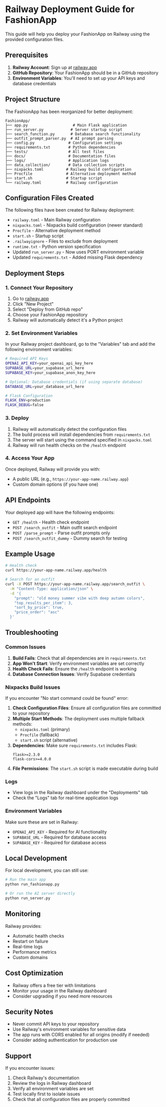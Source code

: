 # Railway Deployment Guide for FashionApp

This guide will help you deploy your FashionApp on Railway using the provided configuration files.

## Prerequisites

1. **Railway Account**: Sign up at [railway.app](https://railway.app)
2. **GitHub Repository**: Your FashionApp should be in a GitHub repository
3. **Environment Variables**: You'll need to set up your API keys and database credentials

## Project Structure

The FashionApp has been reorganized for better deployment:

```
FashionApp/
├── app.py                    # Main Flask application
├── run_server.py            # Server startup script
├── search_function.py       # Database search functionality
├── outfit_prompt_parser.py  # AI prompt parsing
├── config.py               # Configuration settings
├── requirements.txt        # Python dependencies
├── tests/                  # All test files
├── docs/                   # Documentation files
├── logs/                   # Application logs
├── data_collection/        # Data collection scripts
├── nixpacks.toml          # Railway build configuration
├── Procfile               # Alternative deployment method
├── start.sh               # Startup script
└── railway.toml           # Railway configuration
```

## Configuration Files Created

The following files have been created for Railway deployment:

- `railway.toml` - Main Railway configuration
- `nixpacks.toml` - Nixpacks build configuration (newer standard)
- `Procfile` - Alternative deployment method
- `start.sh` - Startup script
- `.railwayignore` - Files to exclude from deployment
- `runtime.txt` - Python version specification
- Updated `run_server.py` - Now uses PORT environment variable
- Updated `requirements.txt` - Added missing Flask dependency

## Deployment Steps

### 1. Connect Your Repository

1. Go to [railway.app](https://railway.app)
2. Click "New Project"
3. Select "Deploy from GitHub repo"
4. Choose your FashionApp repository
5. Railway will automatically detect it's a Python project

### 2. Set Environment Variables

In your Railway project dashboard, go to the "Variables" tab and add the following environment variables:

```bash
# Required API Keys
OPENAI_API_KEY=your_openai_api_key_here
SUPABASE_URL=your_supabase_url_here
SUPABASE_KEY=your_supabase_anon_key_here

# Optional: Database credentials (if using separate database)
DATABASE_URL=your_database_url_here

# Flask Configuration
FLASK_ENV=production
FLASK_DEBUG=false
```

### 3. Deploy

1. Railway will automatically detect the configuration files
2. The build process will install dependencies from `requirements.txt`
3. The server will start using the command specified in `nixpacks.toml`
4. Railway will run health checks on the `/health` endpoint

### 4. Access Your App

Once deployed, Railway will provide you with:
- A public URL (e.g., `https://your-app-name.railway.app`)
- Custom domain options (if you have one)

## API Endpoints

Your deployed app will have the following endpoints:

- `GET /health` - Health check endpoint
- `POST /search_outfit` - Main outfit search endpoint
- `POST /parse_prompt` - Parse outfit prompts only
- `POST /search_outfit_dummy` - Dummy search for testing

## Example Usage

```bash
# Health check
curl https://your-app-name.railway.app/health

# Search for an outfit
curl -X POST https://your-app-name.railway.app/search_outfit \
  -H "Content-Type: application/json" \
  -d '{
    "prompt": "old money summer vibe with deep autumn colors",
    "top_results_per_item": 3,
    "sort_by_price": true,
    "price_order": "asc"
  }'
```

## Troubleshooting

### Common Issues

1. **Build Fails**: Check that all dependencies are in `requirements.txt`
2. **App Won't Start**: Verify environment variables are set correctly
3. **Health Check Fails**: Ensure the `/health` endpoint is working
4. **Database Connection Issues**: Verify Supabase credentials

### Nixpacks Build Issues

If you encounter "No start command could be found" error:

1. **Check Configuration Files**: Ensure all configuration files are committed to your repository
2. **Multiple Start Methods**: The deployment uses multiple fallback methods:
   - `nixpacks.toml` (primary)
   - `Procfile` (fallback)
   - `start.sh` script (alternative)
3. **Dependencies**: Make sure `requirements.txt` includes Flask:
   ```
   flask>=2.3.0
   flask-cors>=4.0.0
   ```
4. **File Permissions**: The `start.sh` script is made executable during build

### Logs

- View logs in the Railway dashboard under the "Deployments" tab
- Check the "Logs" tab for real-time application logs

### Environment Variables

Make sure these are set in Railway:
- `OPENAI_API_KEY` - Required for AI functionality
- `SUPABASE_URL` - Required for database access
- `SUPABASE_KEY` - Required for database access

## Local Development

For local development, you can still use:

```bash
# Run the main app
python run_fashionapp.py

# Or run the AI server directly
python run_server.py
```

## Monitoring

Railway provides:
- Automatic health checks
- Restart on failure
- Real-time logs
- Performance metrics
- Custom domains

## Cost Optimization

- Railway offers a free tier with limitations
- Monitor your usage in the Railway dashboard
- Consider upgrading if you need more resources

## Security Notes

- Never commit API keys to your repository
- Use Railway's environment variables for sensitive data
- The app runs with CORS enabled for all origins (modify if needed)
- Consider adding authentication for production use

## Support

If you encounter issues:
1. Check Railway's documentation
2. Review the logs in Railway dashboard
3. Verify all environment variables are set
4. Test locally first to isolate issues
5. Check that all configuration files are properly committed 
